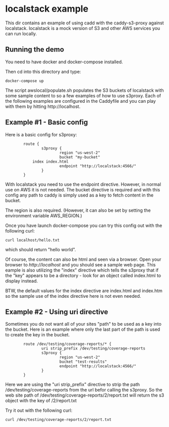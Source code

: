 
# localstack example

This dir contains an example of using cadd with the caddy-s3-proxy against localstack.  localstack is a mock version of S3 and other AWS services you can run locally.


## Running the demo

You need to have docker and docker-compose installed.

Then cd into this directory and type:
```
docker-compose up
```

The script awslocal/populate.sh populates the S3 buckets of localstack
with some sample content to so a few examples of how to use s3proxy.
Each of the following examples are configured in the Caddyfile and 
you can play with them by hitting http://localhost.  

## Example #1 - Basic config

Here is a basic config for s3proxy:
```
        route {
                s3proxy {
                        region "us-west-2"
                        bucket "my-bucket"
			index index.html
                        endpoint "http://localstack:4566/"
                }
        }
```

With localstack you need to use the endpoint directive.  However, in
normal use on AWS it is not needed.  The bucket directive is required
and with this config any path to caddy is simply used as a key to
fetch content in the bucket.

The region is also required.  (However, it can also be set by setting
the environment variable AWS_REGION.)

Once you have launch docker-compose you can try this config out with the following curl:
```
curl localhost/hello.txt
```
which should return "hello world".


Of course, the content can also be html and seen via a browser.  Open your
browser to *http://localhost* and you should see a sample web page.  This
eample is also utilizing the "index" directive which tells the s3proxy
that if the "key" appears to be a directory - look for an object called
index.html to display instead.

BTW, the default values for the index directive are index.html and index.htm
so the sample use of the index directive here is not even needed.

## Example #2 - Using uri directive

Sometimes you do not want all of your sites "path" to be used as a
key into the bucket.  Here is an example where only the last part of
the path is used to create the key in the bucket.  
```
        route /dev/testing/coverage-reports/* {
                uri strip_prefix /dev/testing/coverage-reports
                s3proxy {
                        region "us-west-2"
                        bucket "test-results"
                        endpoint "http://localstack:4566/"
                }
        }
```
Here we are using the "uri strip_prefix" directive to strip the path 
/dev/testing/coverage-reports from the url befor calling the s3proxy.
So the web site path of /dev/testing/coverage-reports/2/report.txt will 
return the s3 object with the key of /2/report.txt

Try it out with the following curl:
```
curl /dev/testing/coverage-reports/2/report.txt
```
